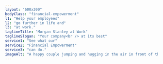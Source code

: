 ```yaml
---
layout: "600x300"
bodyClass: "financial-empowerment"
l1: "Help your employees"
l2: "go further in life and"
l3: "at work."
taglineTitle: "Morgan Stanley at Work"
taglineSlogan: "Your company<br /> at its best"
service1: "See what our"
service2: "Financial Empowerment"
service3: "can do."
imageAlt: "A happy couple jumping and hugging in the air in front of their newly purchased home."
---
```


